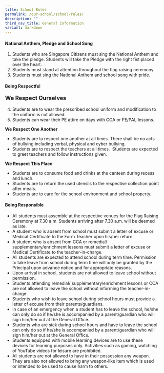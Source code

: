 ```yaml
---
title: School Rules
permalink: /our-school/school-rules/
description: ""
third_nav_title: General Information
variant: markdown
---
```

#### National Anthem, Pledge and School Song

1. Students who are Singapore Citizens must sing the National Anthem and take the pledge. Students will take the Pledge with the right fist placed over the heart.
2. Students must stand at attention throughout the flag raising ceremony.
3. Students must sing the National Anthem and school song with pride.

#### Being Respectful
<b><p style="box-sizing: inherit; font-size: 1.3em;">
We Respect Ourselves</p></b>

4. Students are to wear the prescribed school uniform and modification to the uniform is not allowed.
5. Students can wear their PE attire on days with CCA or PE/PAL lessons.

**We Respect One Another**

*   Students are to respect one another at all times. There shall be no acts of bullying including verbal, physical and cyber bullying.
*   Students are to respect the teachers at all times.&nbsp; Students are expected to greet teachers and follow instructions given.

**We Respect This Place**

*   Students are to consume food and drinks at the canteen during recess and lunch.
*   Students are to return the used utensils to the respective collection point after meals.
*   Students are to care for the school environment and school property.

#### Being Responsible

*   All students must assemble at the respective venues for the Flag Raising Ceremony at 7.30 a.m. Students arriving after 7.30 a.m. will be deemed as late.
*   A student who is absent from school must submit a letter of excuse or Medical Certificate to the Form Teacher upon his/her return.
*   A student who is absent from CCA or remedial/ supplementary/enrichment lessons must submit a letter of excuse or Medical Certificate to the teacher-in-charge.
*   All students are expected to attend school during term time. Permission to take leave from school during term time will only be granted by the Principal upon advance notice and for appropriate reasons.
*   Upon arrival in school, students are not allowed to leave school without permission.
*   Students attending remedial/ supplementary/enrichment lessons or CCA are not allowed to leave the school without informing the teacher-in-charge.
*   Students who wish to leave school during school hours must provide a letter of excuse from their parents/guardians.
*   In case of an emergency when a student has to leave the school, he/she can only do so if he/she is accompanied by a parent/guardian who will sign him/her out at the General Office.
*   Students who are sick during school hours and have to leave the school can only do so if he/she is accompanied by a parent/guardian who will sign him/her out at the General Office.
*   Students equipped with mobile learning devices are to use these devices for learning purposes only. Activities such as gaming, watching of YouTube videos for leisure are prohibited.
*   All students are not allowed to have in their possession any weapon. They are also not allowed to bring any weapon-like item which is used or intended to be used to cause harm to others.